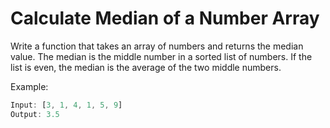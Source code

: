 # Calculate Median of a Number Array

Write a function that takes an array of numbers and returns the median value. The median is the middle number in a sorted list of numbers. If the list is even, the median is the average of the two middle numbers.

Example:
```js
Input: [3, 1, 4, 1, 5, 9]
Output: 3.5
```